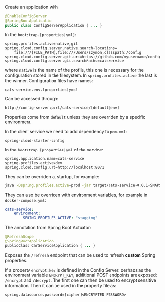 Create an application with
```Java
@EnableConfigServer
@SpringBootApplicatio
public class ConfigServerApplication { ... }
```
In the `bootstrap.[properties|yml]`:
```
spring.profiles.active=native,git
spring.cloud.config.server.native.search-locations=
	file:///{FILE_PATH},file:///Users/szymon,classpath:/config
spring.cloud.config.server.git.uri=https://github.com/myusername/config.git
spring.cloud.config.server.git.searchPaths=catsservice
```
where `native` is the name of the profile, this one is necessary for the configuration stored in the filesystem.
In `spring.profiles.active` the last is the winner.
Configuration files have names:
```
cats-service.env.[properties|yms]
```
Can be accessed through:
```
http://config-server:port/cats-service/[default|env]
```
Properties come from `default` unless they are overriden by a specific environment.

In the client service we need to add dependency to `pom.xml`:
```
spring-cloud-starter-config
```
In the `bootstrap.[properties|yml` of the service:
```
spring.application.name=cats-service
spring.profiles.active=dev
spring.cloud.config.uri=http://localhost:8071
```
They can be overriden at startup, for example:
```sh
java -Dspring.profiles.active=prod -jar target/cats-service-0.0.1-SNAPSHOT.jar
```
They can also be overriden with environment variables, for example in `docker-compose.yml`:
```YAML
cats-service:
	environment:
		SPRING_PROFILES_ACTIVE: "stagging"
```
The annotation from Spring Boot Actuator:
```Java
@RefreshScope
@SpringBootApplication
publicClass CarServiceApplication { ... }
```
Exposes the `/refresh` endpoint that can be used to refresh **custom** Spring properties.

If a property `encrypt.key` is defined in the Config Server, perhaps as the environment variable `ENCRYPT_KEY`, additional POST endpoints are exposed: `/encrypt` and `/decrypt`. The first one can then be used to encrypt sensitive information. Then it can be used in the property file as:
```
spring.datasource.password=[cipher]<ENCRYPTED PASSWORD>
```